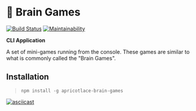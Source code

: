 # 🎲 Brain Games
[![Build Status](https://travis-ci.org/ApricotLace/project-lvl1-s368.svg?branch=master)](https://travis-ci.org/ApricotLace/project-lvl1-s368)
[![Maintainability](https://api.codeclimate.com/v1/badges/0eaff3cdf9c385f97b8d/maintainability)](https://codeclimate.com/github/ApricotLace/project-lvl1-s368/maintainability)

**CLI Application**

A set of mini-games running from the console. These games are similar to what is commonly called the "Brain Games".
## Installation
> `npm install -g apricotlace-brain-games`

[![asciicast](https://asciinema.org/a/ngSauI4smJF7AF8MuXOfxNuSS.png)](https://asciinema.org/a/ngSauI4smJF7AF8MuXOfxNuSS)
